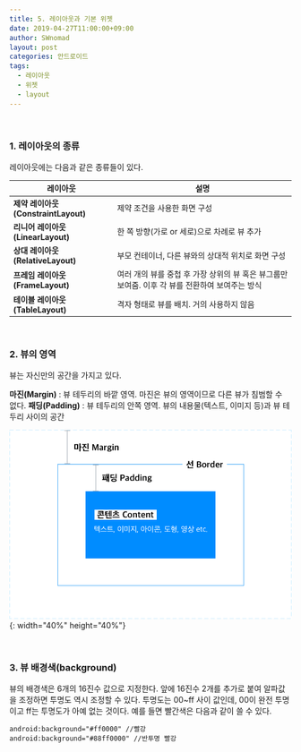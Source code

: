 ```yaml
---
title: 5. 레이아웃과 기본 위젯
date: 2019-04-27T11:00:00+09:00
author: SWnomad
layout: post
categories: 안드로이드
tags:
  - 레이아웃
  - 위젯
  - layout
---
```


&nbsp;
### 1. 레이아웃의 종류

레이아웃에는 다음과 같은 종류들이 있다.

|**레이아웃**|**설명**|
|---------|-------|
|**제약 레이아웃(ConstraintLayout)**|제약 조건을 사용한 화면 구성|
|**리니어 레이아웃(LinearLayout)**|한 쪽 방향(가로 or 세로)으로 차례로 뷰 추가|
|**상대 레이아웃(RelativeLayout)**|부모 컨테이너, 다른 뷰와의 상대적 위치로 화면 구성|
|**프레임 레이아웃(FrameLayout)**|여러 개의 뷰를 중첩 후 가장 상위의 뷰 혹은 뷰그룹만 보여줌. 이후 각 뷰를 전환하여 보여주는 방식|
|**테이블 레이아웃(TableLayout)**|격자 형태로 뷰를 배치. 거의 사용하지 않음|

&nbsp;
### 2. 뷰의 영역

뷰는 자신만의 공간을 가지고 있다.

**마진(Margin)** : 뷰 테두리의 바깥 영역. 마진은 뷰의 영역이므로 다른 뷰가 침범할 수 없다.
**패딩(Padding)** : 뷰 테두리의 안쪽 영역. 뷰의 내용물(텍스트, 이미지 등)과 뷰 테두리 사이의 공간

![1](/images/android/5/1.png){: width="40%" height="40%"}

&nbsp;
&nbsp;

### 3. 뷰 배경색(background)

뷰의 배경색은 6개의 16진수 값으로 지정한다. 앞에 16진수 2개를 추가로 붙여 알파값을 조정하면 투명도 역시 조정할 수 있다. 투명도는 00~ff 사이 값인데, 00이 완전 투명이고 ff는 투명도가 아예 없는 것이다. 예를 들면 빨간색은 다음과 같이 쓸 수 있다.
~~~ xml
android:background="#ff0000" //빨강
android:background="#88ff0000" //반투명 빨강
~~~